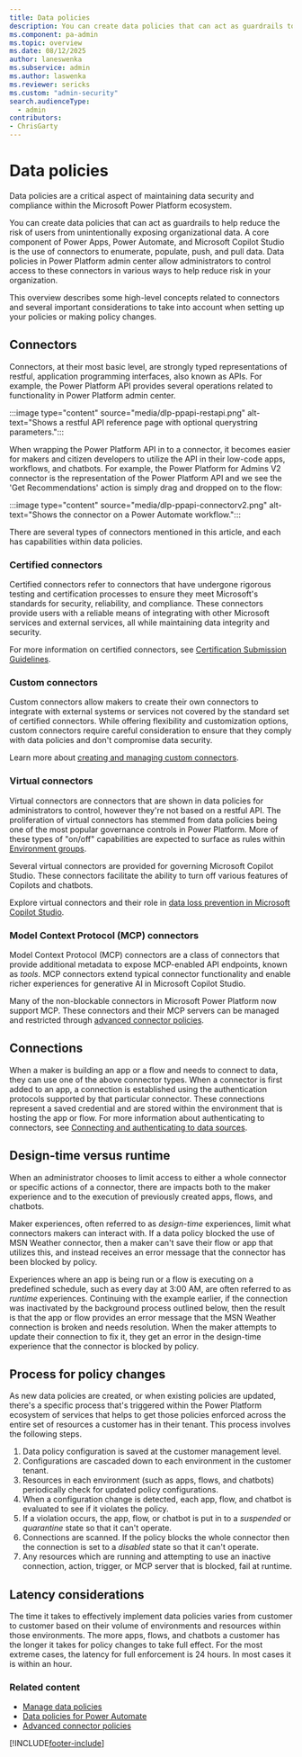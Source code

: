 ```yaml
---
title: Data policies
description: You can create data policies that can act as guardrails to help reduce the risk of users from unintentionally exposing organizational data.
ms.component: pa-admin
ms.topic: overview
ms.date: 08/12/2025
author: laneswenka
ms.subservice: admin
ms.author: laswenka
ms.reviewer: sericks
ms.custom: "admin-security"
search.audienceType: 
  - admin
contributors:
- ChrisGarty 
---
```

# Data policies 

Data policies are a critical aspect of maintaining data security and compliance within the Microsoft Power Platform ecosystem. 

You can create data policies that can act as guardrails to help reduce the risk of users from unintentionally exposing organizational data. A core component of Power Apps, Power Automate, and Microsoft Copilot Studio is the use of connectors to enumerate, populate, push, and pull data. Data policies in Power Platform admin center allow administrators to control access to these connectors in various ways to help reduce risk in your organization.

This overview describes some high-level concepts related to connectors and several important considerations to take into account when setting up your policies or making policy changes. 

## Connectors
Connectors, at their most basic level, are strongly typed representations of restful, application programming interfaces, also known as APIs.  For example, the Power Platform API provides several operations related to functionality in Power Platform admin center.

:::image type="content" source="media/dlp-ppapi-restapi.png" alt-text="Shows a restful API reference page with optional querystring parameters.":::

When wrapping the Power Platform API in to a connector, it becomes easier for makers and citizen developers to utilize the API in their low-code apps, workflows, and chatbots. For example, the Power Platform for Admins V2 connector is the representation of the Power Platform API and we see the 'Get Recommendations' action is simply drag and dropped on to the flow:

:::image type="content" source="media/dlp-ppapi-connectorv2.png" alt-text="Shows the connector on a Power Automate workflow.":::

There are several types of connectors mentioned in this article, and each has capabilities within data policies.

### Certified connectors
Certified connectors refer to connectors that have undergone rigorous testing and certification processes to ensure they meet Microsoft's standards for security, reliability, and compliance. These connectors provide users with a reliable means of integrating with other Microsoft services and external services, all while maintaining data integrity and security.

For more information on certified connectors, see [Certification Submission Guidelines](/connectors/custom-connectors/submit-certification).

### Custom connectors
Custom connectors allow makers to create their own connectors to integrate with external systems or services not covered by the standard set of certified connectors. While offering flexibility and customization options, custom connectors require careful consideration to ensure that they comply with data policies and don't compromise data security.

Learn more about [creating and managing custom connectors](/connectors/custom-connectors).

### Virtual connectors
Virtual connectors are connectors that are shown in data policies for administrators to control, however they're not based on a restful API. The proliferation of virtual connectors has stemmed from data policies being one of the most popular governance controls in Power Platform. More of these types of "on/off" capabilities are expected to surface as rules within [Environment groups](/power-platform/admin/environment-groups).

Several virtual connectors are provided for governing Microsoft Copilot Studio. These connectors facilitate the ability to turn off various features of Copilots and chatbots.

Explore virtual connectors and their role in [data loss prevention in Microsoft Copilot Studio](/microsoft-copilot-studio/admin-data-loss-prevention).

### Model Context Protocol (MCP) connectors

Model Context Protocol (MCP) connectors are a class of connectors that provide additional metadata to expose MCP-enabled API endpoints, known as _tools_. MCP connectors extend typical connector functionality and enable richer experiences for generative AI in Microsoft Copilot Studio.

Many of the non-blockable connectors in Microsoft Power Platform now support MCP. These connectors and their MCP servers can be managed and restricted through [advanced connector policies](./advanced-connector-policies.md).

## Connections 
When a maker is building an app or a flow and needs to connect to data, they can use one of the above connector types.  When a connector is first added to an app, a connection is established using the authentication protocols supported by that particular connector.  These connections represent a saved credential and are stored within the environment that is hosting the app or flow.  For more information about authenticating to connectors, see [Connecting and authenticating to data sources](/power-platform/admin/security/connect-data-sources).

## Design-time versus runtime
When an administrator chooses to limit access to either a whole connector or specific actions of a connector, there are impacts both to the maker experience and to the execution of previously created apps, flows, and chatbots.

Maker experiences, often referred to as *design-time* experiences, limit what connectors makers can interact with. If a data policy blocked the use of MSN Weather connector, then a maker can't save their flow or app that utilizes this, and instead receives an error message that the connector has been blocked by policy.  

Experiences where an app is being run or a flow is executing on a predefined schedule, such as every day at 3:00 AM, are often referred to as *runtime* experiences. Continuing with the example earlier, if the connection was inactivated by the background process outlined below, then the result is that the app or flow provides an error message that the MSN Weather connection is broken and needs resolution. When the maker attempts to update their connection to fix it, they get an error in the design-time experience that the connector is blocked by policy.

## Process for policy changes
As new data policies are created, or when existing policies are updated, there's a specific process that's triggered within the Power Platform ecosystem of services that helps to get those policies enforced across the entire set of resources a customer has in their tenant. This process involves the following steps.

1. Data policy configuration is saved at the customer management level.
2. Configurations are cascaded down to each environment in the customer tenant.
3. Resources in each environment (such as apps, flows, and chatbots) periodically check for updated policy configurations.
4. When a configuration change is detected, each app, flow, and chatbot is evaluated to see if it violates the policy.
5. If a violation occurs, the app, flow, or chatbot is put in to a _suspended_ or _quarantine_ state so that it can't operate.
6. Connections are scanned. If the policy blocks the whole connector then the connection is set to a _disabled_ state so that it can't operate.
7. Any resources which are running and attempting to use an inactive connection, action, trigger, or MCP server that is blocked, fail at runtime.   

## Latency considerations
The time it takes to effectively implement data policies varies from customer to customer based on their volume of environments and resources within those environments. The more apps, flows, and chatbots a customer has the longer it takes for policy changes to take full effect. For the most extreme cases, the latency for full enforcement is 24 hours. In most cases it is within an hour.

### Related content

- [Manage data policies](prevent-data-loss.md)
- [Data policies for Power Automate](/power-automate/prevent-data-loss)
- [Advanced connector policies](./advanced-connector-policies.md)

[!INCLUDE[footer-include](../includes/footer-banner.md)]
